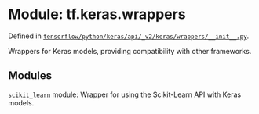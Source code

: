 <div itemscope itemtype="http://developers.google.com/ReferenceObject">
<meta itemprop="name" content="tf.keras.wrappers" />
<meta itemprop="path" content="Stable" />
</div>

# Module: tf.keras.wrappers



Defined in [`tensorflow/python/keras/api/_v2/keras/wrappers/__init__.py`](/code/stable/tensorflow/python/keras/api/_v2/keras/wrappers/__init__.py).

Wrappers for Keras models, providing compatibility with other frameworks.

## Modules

[`scikit_learn`](../../tf/keras/wrappers/scikit_learn.md) module: Wrapper for using the Scikit-Learn API with Keras models.

